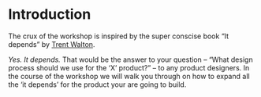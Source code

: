 # Introduction

The crux of the workshop is inspired by the super conscise book “It depends” by [Trent Walton](https://twitter.com/trentwalton).

_Yes. It depends._ That would be the answer to your question – “What design process should we use for the ‘X’ product?” – to any product designers. In the course of the workshop we will walk you through on how to expand all the ‘it depends’ for the product your are going to build.

